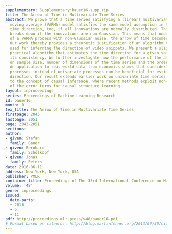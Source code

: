 ```yaml
---
supplementary: Supplementary:bauer16-supp.zip
title: The Arrow of Time in Multivariate Time Series
abstract: We prove that a time series satisfying a (linear) multivariate autoregressive
  moving average (VARMA) model satisfies the same model assumption in the reversed
  time direction, too, if all innovations are normally distributed. This reversibility
  breaks down if the innovations are non-Gaussian. This means that under the assumption
  of a VARMA process with non-Gaussian noise, the arrow of time becomes detectable.
  Our work thereby provides a theoretic justification of an algorithm that has been
  used for inferring the direction of video snippets. We present a slightly modified
  practical algorithm that estimates the time direction for a given sample and prove
  its consistency. We further investigate how the performance of the algorithm depends
  on sample size, number of dimensions of the time series and the order of the process.
  An application to real world data from economics shows that considering multivariate
  processes instead of univariate processes can be beneficial for estimating the time
  direction. Our result extends earlier work on univariate time series. It relates
  to the concept of causal inference, where recent methods exploit non-Gaussianity
  of the error terms for causal structure learning.
layout: inproceedings
series: Proceedings of Machine Learning Research
id: bauer16
month: 0
tex_title: The Arrow of Time in Multivariate Time Series
firstpage: 2043
lastpage: 2051
page: 2043-2051
sections: 
author:
- given: Stefan
  family: Bauer
- given: Bernhard
  family: Schölkopf
- given: Jonas
  family: Peters
date: 2016-06-11
address: New York, New York, USA
publisher: PMLR
container-title: Proceedings of The 33rd International Conference on Machine Learning
volume: '48'
genre: inproceedings
issued:
  date-parts:
  - 2016
  - 6
  - 11
pdf: http://proceedings.mlr.press/v48/bauer16.pdf
# Format based on citeproc: http://blog.martinfenner.org/2013/07/30/citeproc-yaml-for-bibliographies/
---
```

